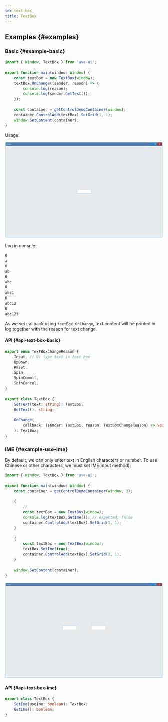```yaml
---
id: text-box
title: TextBox
---
```


## Examples {#examples}

### Basic {#example-basic}

```ts {5}
import { Window, TextBox } from 'ave-ui';

export function main(window: Window) {
    const textBox = new TextBox(window);
    textBox.OnChange((sender, reason) => {
        console.log(reason);
        console.log(sender.GetText());
    });

    const container = getControlDemoContainer(window);
    container.ControlAdd(textBox).SetGrid(1, 1);
    window.SetContent(container);
}
```

Usage:

![text box basic](./assets/text-box-basic.gif)

Log in console:

```bash
0
a
0
ab
0
abc
0
abc1
0
abc12
0
abc123
```

As we set callback using `textBox.OnChange`, text content will be printed in log together with the reason for text change.

#### API {#api-text-box-basic}

```ts
export enum TextBoxChangeReason {
    Input, // 0: type text in text box
    UpDown,
    Reset,
    Spin,
    SpinCommit,
    SpinCancel,
}

export class TextBox {
    SetText(text: string): TextBox;
    GetText(): string;

    OnChange(
        callback: (sender: TextBox, reason: TextBoxChangeReason) => void,
    ): TextBox;
}
```

### IME {#example-use-ime}

By default, we can only enter text in English characters or number. To use Chinese or other characters, we must set IME(input method):

```ts {9,15}
import { Window, TextBox } from 'ave-ui';

export function main(window: Window) {
    const container = getControlDemoContainer(window, 3);

    {
        //
        const textBox = new TextBox(window);
        console.log(textBox.GetIme()); // expected: false
        container.ControlAdd(textBox).SetGrid(1, 1);
    }

    {
        const textBox = new TextBox(window);
        textBox.SetIme(true);
        container.ControlAdd(textBox).SetGrid(3, 1);
    }

    window.SetContent(container);
}
```

![text box ime](./assets/text-box-ime.gif)

#### API {#api-text-box-ime}

```ts
export class TextBox {
    SetIme(useIme: boolean): TextBox;
    GetIme(): boolean;
}
```
